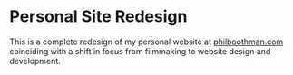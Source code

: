 # Personal Site Redesign

This is a complete redesign of my personal website at [philboothman.com](https://philboothman.com) coinciding with a shift in focus from filmmaking to website design and development.
